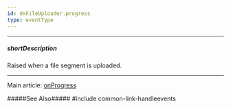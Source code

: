 ```yaml
---
id: dxFileUploader.progress
type: eventType
---
```

---
##### shortDescription
Raised when a file segment is uploaded.

---
Main article: [onProgress](/api-reference/10%20UI%20Widgets/dxFileUploader/1%20Configuration/onProgress.md '/Documentation/ApiReference/UI_Components/dxFileUploader/Configuration/#onProgress')

#####See Also#####
#include common-link-handleevents